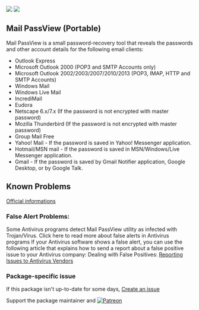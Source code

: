 [![](https://img.shields.io/chocolatey/v/mailpv.portable?color=green&label=mailpv.portable)](https://chocolatey.org/packages/mailpv.portable) [![](https://img.shields.io/chocolatey/dt/mailpv.portable)](https://chocolatey.org/packages/mailpv.portable)

## Mail PassView (Portable)

Mail PassView is a small password-recovery tool that reveals the passwords and other account details for the following email clients:

*  Outlook Express
*  Microsoft Outlook 2000 (POP3 and SMTP Accounts only)
*  Microsoft Outlook 2002/2003/2007/2010/2013 (POP3, IMAP, HTTP and SMTP Accounts)
*  Windows Mail
*  Windows Live Mail
*  IncrediMail
*  Eudora
*  Netscape 6.x/7.x (If the password is not encrypted with master password)
*  Mozilla Thunderbird (If the password is not encrypted with master password)
*  Group Mail Free
*  Yahoo! Mail - If the password is saved in Yahoo! Messenger application.
*  Hotmail/MSN mail - If the password is saved in MSN/Windows/Live Messenger application.
*  Gmail - If the password is saved by Gmail Notifier application, Google Desktop, or by Google Talk.
 
## Known Problems 
[Official informations](https://www.nirsoft.net/utils/mailpv.html)

### False Alert Problems: 
Some Antivirus programs detect Mail PassView utility as infected with Trojan/Virus. Click here to read more about false alerts in Antivirus programs
If your Antivirus software shows a false alert, you can use the following article that explains how to send a report about a false positive issue to your Antivirus company:
Dealing with False Positives: [Reporting Issues to Antivirus Vendors](https://www.av-comparatives.org/dealing-with-false-positives-reporting-issues-to-antivirus-vendors/)


### Package-specific issue
If this package isn't up-to-date for some days, [Create an issue](https://github.com/tunisiano187/Choco-packages/issues/new/choose)

Support the package maintainer and [![Patreon](https://cdn.jsdelivr.net/gh/tunisiano187/choco-packages@f986b7f5de3afc021180256752805698d4efbc38/icons/patreon.png)](https://www.patreon.com/tunisiano)
